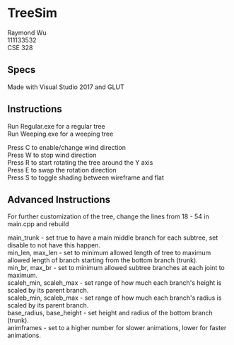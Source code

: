 # TreeSim

Raymond Wu  
111133532  
CSE 328

## Specs
Made with Visual Studio 2017 and GLUT

## Instructions

Run Regular.exe for a regular tree  
Run Weeping.exe for a weeping tree  

Press C to enable/change wind direction  
Press W to stop wind direction  
Press R to start rotating the tree around the Y axis  
Press E to swap the rotation direction  
Press S to toggle shading between wireframe and flat  

## Advanced Instructions

For further customization of the tree, change the lines from 18 - 54 in main.cpp and rebuild  

main_trunk - set true to have a main middle branch for each subtree, set disable to not have this happen.  
min_len, max_len - set to minimum allowed length of tree to maximum allowed length of branch starting from the bottom branch (trunk).  
min_br, max_br - set to minimum allowed subtree branches at each joint to maximum.  
scaleh_min, scaleh_max - set range of how much each branch's height is scaled by its parent branch.  
scaleb_min, scaleb_max - set range of how much each branch's radius is scaled by its parent branch.  
base_radius, base_height - set height and radius of the bottom branch (trunk).  
animframes - set to a higher number for slower animations, lower for faster animations.  
